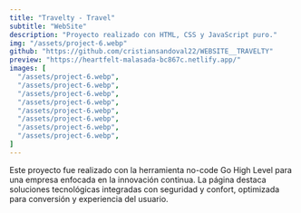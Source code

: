```yaml
---
title: "Travelty - Travel"
subtitle: "WebSite"
description: "Proyecto realizado con HTML, CSS y JavaScript puro."
img: "/assets/project-6.webp"
github: "https://github.com/cristiansandoval22/WEBSITE__TRAVELTY"
preview: "https://heartfelt-malasada-bc867c.netlify.app/"
images: [
  "/assets/project-6.webp",
  "/assets/project-6.webp",
  "/assets/project-6.webp",
  "/assets/project-6.webp",
  "/assets/project-6.webp",
  "/assets/project-6.webp",
  "/assets/project-6.webp",
  "/assets/project-6.webp",
]
---
```


Este proyecto fue realizado con la herramienta no-code Go High Level para una empresa enfocada en la innovación continua. La página destaca soluciones tecnológicas integradas con seguridad y confort, optimizada para conversión y experiencia del usuario.